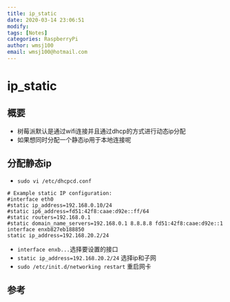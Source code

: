 ```yaml
---
title: ip_static
date: 2020-03-14 23:06:51
modify: 
tags: [Notes]
categories: RaspberryPi
author: wmsj100
email: wmsj100@hotmail.com
---
```


# ip_static

## 概要

- 树莓派默认是通过wifi连接并且通过dhcp的方式进行动态ip分配
- 如果想同时分配一个静态ip用于本地连接呢

## 分配静态ip

- `sudo vi /etc/dhcpcd.conf`
```
# Example static IP configuration:
#interface eth0
#static ip_address=192.168.0.10/24
#static ip6_address=fd51:42f8:caae:d92e::ff/64
#static routers=192.168.0.1
#static domain_name_servers=192.168.0.1 8.8.8.8 fd51:42f8:caae:d92e::1
interface enxb827eb188850
static ip_address=192.168.20.2/24
```
- `interface enxb...`选择要设置的接口
- `static ip_address=192.168.20.2/24` 选择ip和子网
- `sudo /etc/init.d/networking restart` 重启网卡

## 参考


